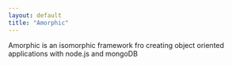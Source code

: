 ```yaml
---
layout: default
title: "Amorphic"
---
```


<p class=lead>Amorphic is an isomorphic framework fro creating object oriented applications with node.js and mongoDB</p>
